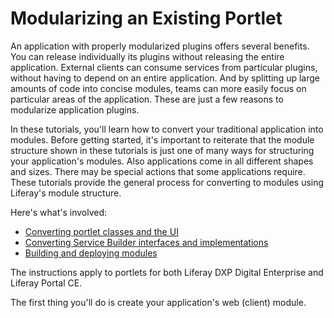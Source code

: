 # Modularizing an Existing Portlet [](id=modularizing-an-existing-portlet)

An application with properly modularized plugins offers several benefits. You
can release individually its plugins without releasing the entire application.
External clients can consume services from particular plugins, without having to
depend on an entire application. And by splitting up large amounts of code into
concise modules, teams can more easily focus on particular areas of the
application. These are just a few reasons to modularize application plugins. 

In these tutorials, you'll learn how to convert your traditional application
into modules. Before getting started, it's important to reiterate that the
module structure shown in these tutorials is just one of many ways for
structuring your application's modules. Also applications come in all different
shapes and sizes. There may be special actions that some applications require.
These tutorials provide the general process for converting to modules using
Liferay's module structure.

Here's what's involved:

- [Converting portlet classes and the UI](/develop/tutorials/-/knowledge_base/7-1/converting-your-applications-portlet-classes-and-ui)
- [Converting Service Builder interfaces and implementations](/develop/tutorials/-/knowledge_base/7-1/converting-your-applications-service-builder-api-and-implementation)
- [Building and deploying modules](/develop/tutorials/-/knowledge_base/7-1/building-your-module-jars-for-deployment)

The instructions apply to portlets for both Liferay DXP Digital Enterprise and
Liferay Portal CE.

The first thing you'll do is create your application's web (client) module.

